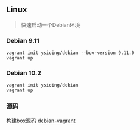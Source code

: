 ## Linux

> 快速启动一个Debian环境

### Debian 9.11

```
vagrant init ysicing/debian --box-version 9.11.0
vagrant up
```

### Debian 10.2

```
vagrant init ysicing/debian
vagrant up
```

### 源码

构建box源码 [debian-vagrant](https://github.com/ysicing/debian-vagrant)